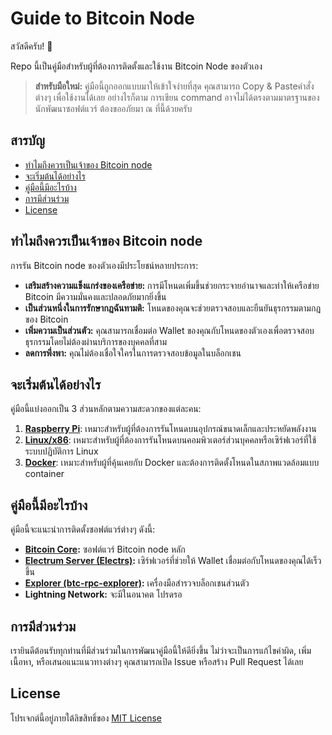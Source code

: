 # Guide to Bitcoin Node

สวัสดีครับ! 👋

Repo นี้เป็นคู่มือสำหรับผู้ที่ต้องการติดตั้งและใช้งาน Bitcoin Node ของตัวเอง

> **สำหรับมือใหม่:** คู่มือนี้ถูกออกแบบมาให้เข้าใจง่ายที่สุด คุณสามารถ Copy & Pasteคำสั่งต่างๆ เพื่อใช้งานได้เลย อย่างไรก็ตาม การเขียน command อาจไม่ได้ตรงตามมาตรฐานของนักพัฒนาซอฟต์แวร์ ต้องขออภัยมา ณ ที่นี้ด้วยครับ

## สารบัญ

* [ทำไมถึงควรเป็นเจ้าของ Bitcoin node](#ทำไมถึงควรเป็นเจ้าของ-bitcoin-node)
* [จะเริ่มต้นได้อย่างไร](#จะเริ่มต้นได้อย่างไร)
* [คู่มือนี้มีอะไรบ้าง](#คู่มือนี้มีอะไรบ้าง)
* [การมีส่วนร่วม](#การมีส่วนร่วม)
* [License](#license)

## ทำไมถึงควรเป็นเจ้าของ Bitcoin node

การรัน Bitcoin node ของตัวเองมีประโยชน์หลายประการ:

*   **เสริมสร้างความแข็งแกร่งของเครือข่าย:** การมีโหนดเพิ่มขึ้นช่วยกระจายอำนาจและทำให้เครือข่าย Bitcoin มีความมั่นคงและปลอดภัยมากยิ่งขึ้น
*   **เป็นส่วนหนึ่งในการรักษากฎฉันทามติ:** โหนดของคุณจะช่วยตรวจสอบและยืนยันธุรกรรมตามกฎของ Bitcoin
*   **เพิ่มความเป็นส่วนตัว:** คุณสามารถเชื่อมต่อ Wallet ของคุณกับโหนดของตัวเองเพื่อตรวจสอบธุรกรรมโดยไม่ต้องผ่านบริการของบุคคลที่สาม
*   **ลดการพึ่งพา:** คุณไม่ต้องเชื่อใจใครในการตรวจสอบข้อมูลในบล็อกเชน

## จะเริ่มต้นได้อย่างไร

คู่มือนี้แบ่งออกเป็น 3 ส่วนหลักตามความสะดวกของแต่ละคน:

1.  [**Raspberry Pi**](./pi/README.md): เหมาะสำหรับผู้ที่ต้องการรันโหนดบนอุปกรณ์ขนาดเล็กและประหยัดพลังงาน
2.  [**Linux/x86**](./linux-x86/README.md): เหมาะสำหรับผู้ที่ต้องการรันโหนดบนคอมพิวเตอร์ส่วนบุคคลหรือเซิร์ฟเวอร์ที่ใช้ระบบปฏิบัติการ Linux
3.  [**Docker**](./docker/README.md): เหมาะสำหรับผู้ที่คุ้นเคยกับ Docker และต้องการติดตั้งโหนดในสภาพแวดล้อมแบบ container

## คู่มือนี้มีอะไรบ้าง

คู่มือนี้จะแนะนำการติดตั้งซอฟต์แวร์ต่างๆ ดังนี้:

*   **[Bitcoin Core](https://github.com/bitcoin/bitcoin):** ซอฟต์แวร์ Bitcoin node หลัก
*   **[Electrum Server (Electrs)](https://github.com/romanz/electrs):** เซิร์ฟเวอร์ที่ช่วยให้ Wallet เชื่อมต่อกับโหนดของคุณได้เร็วขึ้น
*   **[Explorer (btc-rpc-explorer)](https://github.com/janoside/btc-rpc-explorer):** เครื่องมือสำรวจบล็อกเชนส่วนตัว
*   **Lightning Network:** จะมีในอนาคต โปรดรอ

## การมีส่วนร่วม

เรายินดีต้อนรับทุกท่านที่มีส่วนร่วมในการพัฒนาคู่มือนี้ให้ดียิ่งขึ้น ไม่ว่าจะเป็นการแก้ไขคำผิด, เพิ่มเนื้อหา, หรือเสนอแนะแนวทางต่างๆ คุณสามารถเปิด Issue หรือสร้าง Pull Request ได้เลย

## License

โปรเจกต์นี้อยู่ภายใต้ลิขสิทธิ์ของ [MIT License](./LICENSE)

